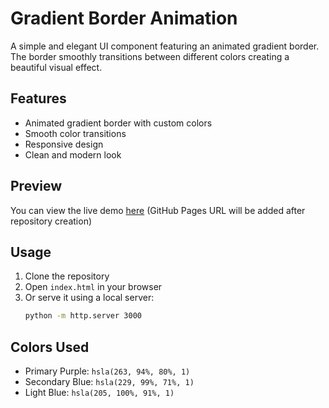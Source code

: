 # Gradient Border Animation

A simple and elegant UI component featuring an animated gradient border. The border smoothly transitions between different colors creating a beautiful visual effect.

## Features

- Animated gradient border with custom colors
- Smooth color transitions
- Responsive design
- Clean and modern look

## Preview

You can view the live demo [here](#) (GitHub Pages URL will be added after repository creation)

## Usage

1. Clone the repository
2. Open `index.html` in your browser
3. Or serve it using a local server:
   ```bash
   python -m http.server 3000
   ```

## Colors Used

- Primary Purple: `hsla(263, 94%, 80%, 1)`
- Secondary Blue: `hsla(229, 99%, 71%, 1)`
- Light Blue: `hsla(205, 100%, 91%, 1)` 